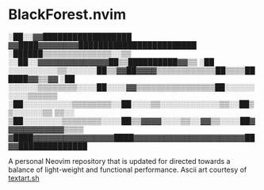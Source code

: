 # BlackForest.nvim

░██░░▓▓██████████████████  ▓▓████▓▓▓▓▓▓▓▓████████████████████████
░██████▒▒▒▒▒▒▒▒▒▒▒▒▒▒░░▒▒  ░░██░░▓▓▓▓▓▓▓▓▓▓▓▓▓▓██▒▒██████████▓▓▒▒
░██  ░░░░░░░░░░▒▒░░░░░░██▒▒▓▓██▓▓▓▓▒▒▒▒▒▒▒▒▒▒▒▒██▒▒▒▒██████▓▓▒▒▓▓
░██  ░░░░░░▒▒▒▒▒▒▒▒░░░░██░░░░▓▓▒▒▒▒▒▒▒▒▒▒▒▒▒▒▒▒██░░░░░░░░░░▒▒▒▒▒▒
░██░░░░░░░░░░▒▒▒▒▒▒▒▒░░██░░░░▒▒░░░░░░░░░░░░▒▒░░██▒▒░░░░░░▒▒  ▒▒░░
▒██░░░░░░░░▒▒▒▒▒▒▒▒░░░░██▒▒▓▓▓▓░░░░▒▒░░▓▓▒▒░░░░██▓▓▓▓▓▓▓▓▓▓▓▓▒▒▒▒
▓████▓▓▓▓▓▓▓▓▓▓▓▓▓▓▓▓████▓▓▓▓▓▓▓▓▓▓▓▓▓▓▓▓▓▓▓▓▓▓██▓▓██████████████

A personal Neovim repository that is updated for directed towards a balance of light-weight and functional performance. Ascii art courtesy of [textart.sh](https://textart.sh/topic/forest)

